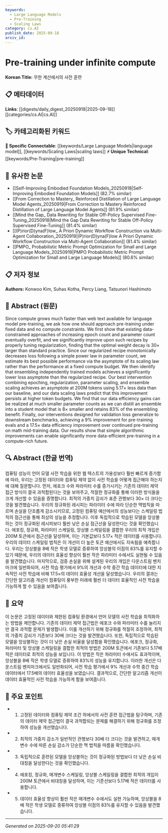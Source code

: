 ```yaml
---
keywords:
  - Large Language Models
  - Pre-Training
  - Scaling Laws
category: cs.AI
publish_date: 2025-09-18
arxiv_id:
---
```


<!-- KEYWORD_LINKING_METADATA:
{
  "processed_timestamp": "2025-09-22 22:15:25.020235",
  "vocabulary_version": "1.0",
  "selected_keywords": [
    "Large Language Models",
    "Pre-Training",
    "Scaling Laws"
  ],
  "rejected_keywords": [
    "Ensemble Scaling",
    "Data Efficiency"
  ],
  "similarity_scores": {
    "Large Language Models": 0.8,
    "Pre-Training": 0.85,
    "Scaling Laws": 0.82
  },
  "extraction_method": "AI_prompt_based",
  "budget_applied": true
}
-->

# Pre-training under infinite compute

**Korean Title:** 무한 계산에서의 사전 훈련

## 📋 메타데이터

**Links**: [[digests/daily_digest_20250918|2025-09-18]]       [[categories/cs.AI|cs.AI]]

## 🏷️ 카테고리화된 키워드
**🔗 Specific Connectable**: [[keywords/Large Language Models|language model]], [[keywords/Scaling Laws|scaling laws]]
**⚡ Unique Technical**: [[keywords/Pre-Training|pre-training]]

## 🔗 유사한 논문
- [[Self-Improving Embodied Foundation Models_20250918|Self-Improving Embodied Foundation Models]] (82.7% similar)
- [[From Correction to Mastery_ Reinforced Distillation of Large Language Model Agents_20250919|From Correction to Mastery Reinforced Distillation of Large Language Model Agents]] (81.9% similar)
- [[Mind the Gap_ Data Rewriting for Stable Off-Policy Supervised Fine-Tuning_20250918|Mind the Gap Data Rewriting for Stable Off-Policy Supervised Fine-Tuning]] (81.4% similar)
- [[(P)rior(D)yna(F)low_ A Priori Dynamic Workflow Construction via Multi-Agent Collaboration_20250919|(P)rior(D)yna(F)low A Priori Dynamic Workflow Construction via Multi-Agent Collaboration]] (81.4% similar)
- [[PMPO_ Probabilistic Metric Prompt Optimization for Small and Large Language Models_20250919|PMPO Probabilistic Metric Prompt Optimization for Small and Large Language Models]] (80.6% similar)

## 📋 저자 정보

**Authors:** Konwoo Kim, Suhas Kotha, Percy Liang, Tatsunori Hashimoto

## 📄 Abstract (원문)

Since compute grows much faster than web text available for language model
pre-training, we ask how one should approach pre-training under fixed data and
no compute constraints. We first show that existing data-constrained approaches
of increasing epoch count and parameter count eventually overfit, and we
significantly improve upon such recipes by properly tuning regularization,
finding that the optimal weight decay is $30\times$ larger than standard
practice. Since our regularized recipe monotonically decreases loss following a
simple power law in parameter count, we estimate its best possible performance
via the asymptote of its scaling law rather than the performance at a fixed
compute budget. We then identify that ensembling independently trained models
achieves a significantly lower loss asymptote than the regularized recipe. Our
best intervention combining epoching, regularization, parameter scaling, and
ensemble scaling achieves an asymptote at 200M tokens using $5.17\times$ less
data than our baseline, and our data scaling laws predict that this improvement
persists at higher token budgets. We find that our data efficiency gains can be
realized at much smaller parameter counts as we can distill an ensemble into a
student model that is 8$\times$ smaller and retains $83\%$ of the ensembling
benefit. Finally, our interventions designed for validation loss generalize to
downstream benchmarks, achieving a $9\%$ improvement for pre-training evals and
a $17.5\times$ data efficiency improvement over continued pre-training on math
mid-training data. Our results show that simple algorithmic improvements can
enable significantly more data-efficient pre-training in a compute-rich future.

## 🔍 Abstract (한글 번역)

컴퓨팅 성능이 언어 모델 사전 학습을 위한 웹 텍스트의 가용성보다 훨씬 빠르게 증가함에 따라, 우리는 고정된 데이터와 컴퓨팅 제약 없이 사전 학습을 어떻게 접근해야 하는지에 대해 질문합니다. 먼저, 에포크 수와 파라미터 수를 증가시키는 기존의 데이터 제약 접근 방식이 결국 과적합된다는 것을 보여주고, 적절한 정규화를 통해 이러한 방식들을 크게 개선할 수 있음을 증명합니다. 최적의 가중치 감쇠가 표준 관행보다 $30\times$ 더 크다는 것을 발견했습니다. 우리의 정규화된 레시피는 파라미터 수에 따라 단순한 멱법칙을 따르며 손실을 단조롭게 감소시키므로, 고정된 컴퓨팅 예산에서의 성능보다는 스케일링 법칙의 점근선을 통해 최상의 성능을 추정합니다. 이후 독립적으로 학습된 모델을 앙상블하는 것이 정규화된 레시피보다 훨씬 낮은 손실 점근선을 달성한다는 것을 확인했습니다. 에포킹, 정규화, 파라미터 스케일링, 앙상블 스케일링을 결합한 우리의 최적 개입은 200M 토큰에서 점근선을 달성하며, 이는 기본값보다 $5.17\times$ 적은 데이터를 사용합니다. 우리의 데이터 스케일링 법칙은 이 개선이 더 높은 토큰 예산에서도 지속됨을 예측합니다. 우리는 앙상블을 8배 작은 학생 모델로 증류하여 앙상블의 이점의 $83\%$를 유지할 수 있기 때문에, 우리의 데이터 효율성 향상이 훨씬 작은 파라미터 수에서도 실현될 수 있음을 발견했습니다. 마지막으로, 검증 손실을 위해 설계된 우리의 개입은 다운스트림 벤치마크에 일반화되어, 사전 학습 평가에서 $9\%$의 개선과 수학 중간 학습 데이터에 대한 지속적인 사전 학습에 비해 $17.5\times$의 데이터 효율성 개선을 달성했습니다. 우리의 결과는 간단한 알고리즘 개선이 컴퓨팅이 풍부한 미래에 훨씬 더 데이터 효율적인 사전 학습을 가능하게 할 수 있음을 보여줍니다.

## 📝 요약

이 논문은 고정된 데이터와 제한된 컴퓨팅 환경에서 언어 모델의 사전 학습을 최적화하는 방법을 제안합니다. 기존의 데이터 제약 접근법은 에포크 수와 파라미터 수를 늘리지만 결국 과적합 문제가 발생합니다. 이를 개선하기 위해 정규화를 적절히 조정하여, 최적의 가중치 감쇠가 기존보다 30배 크다는 것을 발견했습니다. 또한, 독립적으로 학습된 모델을 앙상블하는 것이 더 낮은 손실 비율을 달성함을 확인했습니다. 에포크, 정규화, 파라미터 및 앙상블 스케일링을 결합한 최적의 방법은 200M 토큰에서 기존보다 5.17배 적은 데이터로 최적의 성능을 보입니다. 이 방법은 작은 파라미터 수에서도 효과적이며, 앙상블을 8배 작은 학생 모델로 증류하여 83%의 성능을 유지합니다. 이러한 개선은 다운스트림 벤치마크에서도 일반화되어, 사전 학습 평가에서 9% 개선과 수학 중간 학습 데이터에서 17.5배의 데이터 효율성을 보였습니다. 결과적으로, 간단한 알고리즘 개선이 데이터 효율적인 사전 학습을 가능하게 함을 보여줍니다.

## 🎯 주요 포인트

- 1. 고정된 데이터와 컴퓨팅 제약 조건 하에서의 사전 훈련 접근법을 탐구하며, 기존의 데이터 제약 접근법이 결국 과적합되는 문제를 해결하기 위해 정규화를 조정하여 성능을 개선했습니다.

- 2. 최적의 가중치 감소가 일반적인 관행보다 30배 더 크다는 것을 발견하고, 매개변수 수에 따른 손실 감소가 단순한 멱 법칙을 따름을 확인했습니다.

- 3. 독립적으로 훈련된 모델을 앙상블하는 것이 정규화된 방법보다 더 낮은 손실 비대칭을 달성한다는 것을 확인했습니다.

- 4. 에포킹, 정규화, 매개변수 스케일링, 앙상블 스케일링을 결합한 최적의 개입이 200M 토큰에서 비대칭을 달성하며, 이는 기준선보다 5.17배 적은 데이터를 사용합니다.

- 5. 데이터 효율성 향상이 훨씬 작은 매개변수 수에서도 실현 가능하며, 앙상블을 8배 작은 학생 모델로 증류하여 앙상블 이점의 83%를 유지할 수 있음을 발견했습니다.

---

*Generated on 2025-09-20 05:41:29*